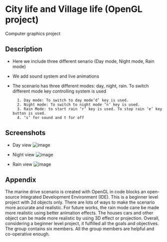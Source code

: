 # City life and Village life (OpenGL project)
Computer graphics project

## Description

- Here we include three different senario (Day mode, Night mode, Rain mode)
  
- We add sound system and live animations

- The scenario has three different modes: day, night, rain. To switch different mode key controlling system is used
        
        1. Day mode: To switch to day mode‘d’ key is used.
        2. Night mode: To switch to night mode ‘n’ key is used.
        3. Rain Mode: to start rain ‘r’ key is used. To stop rain ‘e’ key button is used.
        4. ‘s’ for sound and t for off
## Screenshots
- Day view
![image](https://user-images.githubusercontent.com/53036465/155009389-af192fd4-bd8b-4469-89c6-6884c96f52be.png)

- Night view
![image](https://user-images.githubusercontent.com/53036465/155009497-dca007b8-938a-4b49-be66-6af1fda78c55.png)

- Rain view
![image](https://user-images.githubusercontent.com/53036465/155009619-ae0a0767-bd45-479d-8c1e-c4554e5cc133.png)


## Appendix

The marine drive scenario is created with OpenGL in code blocks an open-source Integrated Development Environment (IDE). This is a beginner level project with 2d objects only. There are lots of ways to make the scenario more accurate and realistic. For future works, the rain mode cane be made more realistic using better animation effects. The houses cars and other object can be made more realistic by using 3D effect or projection. Overall, considering a beginner level project, it fulfilled all the goals and objectives. The group contains six members. All the group members are helpful and co-operative enough.

